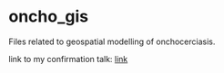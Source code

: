 # oncho_gis
Files related to geospatial modelling of onchocerciasis.

link to my confirmation talk: [link](https://himal2007.github.io/oncho_gis/Confirmation.html)
